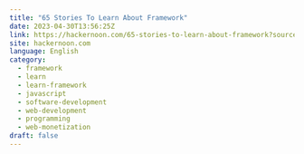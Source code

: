 ```yaml
---
title: "65 Stories To Learn About Framework"
date: 2023-04-30T13:56:25Z
link: https://hackernoon.com/65-stories-to-learn-about-framework?source=rss&utm_medium=RSS&utm_source=news.12bit.vn
site: hackernoon.com
language: English
category:
  - framework
  - learn
  - learn-framework
  - javascript
  - software-development
  - web-development
  - programming
  - web-monetization
draft: false
---
```

